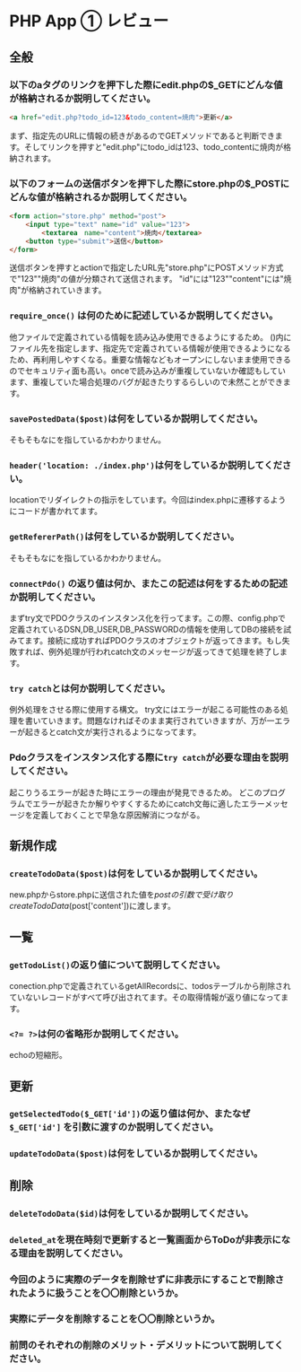 # PHP App ① レビュー

## 全般

### 以下のaタグのリンクを押下した際にedit.phpの$_GETにどんな値が格納されるか説明してください。

```html
<a href="edit.php?todo_id=123&todo_content=焼肉">更新</a>
```
まず、指定先のURLに情報の続きがあるのでGETメソッドであると判断できます。そしてリンクを押すと"edit.php"にtodo_idは123、todo_contentに焼肉が格納されます。
### 以下のフォームの送信ボタンを押下した際にstore.phpの$_POSTにどんな値が格納されるか説明してください。

```html
<form action="store.php" method="post">
    <input type="text" name="id" value="123">
		<textarea　name="content">焼肉</textarea>
    <button type="submit">送信</button>
</form>
```
送信ボタンを押すとactionで指定したURL先"store.php"にPOSTメソッド方式で"123""焼肉"の値が分類されて送信されます。
"id"には"123""content"には"焼肉"が格納されていきます。
### `require_once()` は何のために記述しているか説明してください。
他ファイルで定義されている情報を読み込み使用できるようにするため。
()内にファイル先を指定します、指定先で定義されている情報が使用できるようになるため、再利用しやすくなる。重要な情報などもオープンにしないまま使用できるのでセキュリティ面も高い。onceで読み込みが重複していないか確認もしています、重複していた場合処理のバグが起きたりするらしいので未然ことができます。
### `savePostedData($post)`は何をしているか説明してください。
そもそもなにを指しているかわかりません。
### `header('location: ./index.php')`は何をしているか説明してください。
locationでリダイレクトの指示をしています。今回はindex.phpに遷移するようにコードが書かれてます。
### `getRefererPath()`は何をしているか説明してください。
そもそもなにを指しているかわかりません。
### `connectPdo()` の返り値は何か、またこの記述は何をするための記述か説明してください。
まずtry文でPDOクラスのインスタンス化を行ってます。この際、config.phpで定義されているDSN,DB_USER,DB_PASSWORDの情報を使用してDBの接続を試みてます。接続に成功すればPDOクラスのオブジェクトが返ってきます。もし失敗すれば、例外処理が行われcatch文のメッセージが返ってきて処理を終了します。

### `try catch`とは何か説明してください。
例外処理をさせる際に使用する構文。
try文にはエラーが起こる可能性のある処理を書いていきます。問題なければそのまま実行されていきますが、万が一エラーが起きるとcatch文が実行されるようになってます。
### Pdoクラスをインスタンス化する際に`try catch`が必要な理由を説明してください。
起こりうるエラーが起きた時にエラーの理由が発見できるため。
どこのプログラムでエラーが起きたか解りやすくするためにcatch文毎に適したエラーメッセージを定義しておくことで早急な原因解消につながる。
## 新規作成

### `createTodoData($post)`は何をしているか説明してください。
new.phpからstore.phpに送信された値を$postの引数で受け取りcreateTodoData($post['content'])に渡します。
## 一覧

### `getTodoList()`の返り値について説明してください。
conection.phpで定義されているgetAllRecordsに、todosテーブルから削除されていないレコードがすべて呼び出されてます。その取得情報が返り値になってます。
### `<?= ?>`は何の省略形か説明してください。
echoの短縮形。
## 更新

### `getSelectedTodo($_GET['id'])`の返り値は何か、またなぜ`$_GET['id']` を引数に渡すのか説明してください。

### `updateTodoData($post)`は何をしているか説明してください。

## 削除

### `deleteTodoData($id)`は何をしているか説明してください。

### `deleted_at`を現在時刻で更新すると一覧画面からToDoが非表示になる理由を説明してください。

### 今回のように実際のデータを削除せずに非表示にすることで削除されたように扱うことを〇〇削除というか。

### 実際にデータを削除することを〇〇削除というか。

### 前問のそれぞれの削除のメリット・デメリットについて説明してください。
 